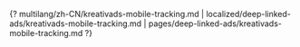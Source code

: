 {? multilang/zh-CN/kreativads-mobile-tracking.md | localized/deep-linked-ads/kreativads-mobile-tracking.md | pages/deep-linked-ads/kreativads-mobile-tracking.md ?}

